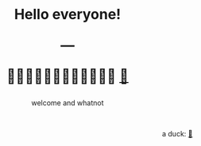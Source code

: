 
<h1 align="center">
&nbsp
</h1>

<h1 align="center">
  <p>Hello everyone!</p>
  
  <p>—</p>
  
  🏃🏽‍♀️🏃🏼‍♂️🏃🏻‍♀️🏃🏽‍♂️ <a href="https://instagram.com/pavelkimphotography/" target="_blank">🦖</a>
</h1>

<p align="center">
  welcome and whatnot
</p>

<p>&nbsp;</p>

<p align="right">
  a duck: <a href="https://www.linkedin.com/in/pavel-kim/" target="_blank">🦆</a>
</p>
